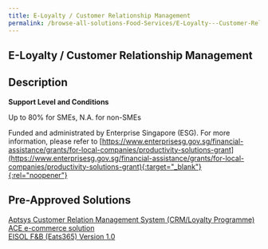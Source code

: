 ```yaml
---
title: E-Loyalty / Customer Relationship Management
permalink: /browse-all-solutions-Food-Services/E-Loyalty---Customer-Relationship-Management
---
```


## E-Loyalty / Customer Relationship Management
## Description

**Support Level and Conditions**

Up to 80% for SMEs, N.A. for non-SMEs

Funded and administrated by Enterprise Singapore (ESG). For more information, please refer to
[https://www.enterprisesg.gov.sg/financial-assistance/grants/for-local-companies/productivity-solutions-grant](https://www.enterprisesg.gov.sg/financial-assistance/grants/for-local-companies/productivity-solutions-grant){:target="_blank"}{:rel="noopener"}

## Pre-Approved Solutions

<a href='/productivity-solutions-grant/solutionrepo/solution1261' target='_blank'>Aptsys Customer Relation Management System (CRM/Loyalty Programme)</a><br>
<a href='/productivity-solutions-grant/solutionrepo/solution1298' target='_blank'>ACE e-commerce solution</a><br>
<a href='/productivity-solutions-grant/solutionrepo/solution1440' target='_blank'>EISOL F&B (Eats365) Version 1.0</a><br>
